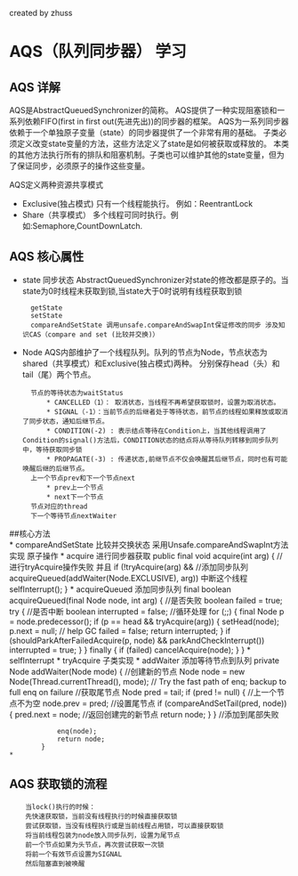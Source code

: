 created by zhuss


# AQS（队列同步器） 学习

## AQS 详解

 AQS是AbstractQueuedSynchronizer的简称。 AQS提供了一种实现阻塞锁和一系列依赖FIFO(first in first out(先进先出))的同步器的框架。
 AQS为一系列同步器依赖于一个单独原子变量（state）的同步器提供了一个非常有用的基础。
 子类必须定义改变state变量的方法，这些方法定义了state是如何被获取或释放的。
 本类的其他方法执行所有的排队和阻塞机制。子类也可以维护其他的state变量，但为了保证同步，必须原子的操作这些变量。
 
 AQS定义两种资源共享模式
 * Exclusive(独占模式) 只有一个线程能执行。 例如：ReentrantLock
 * Share（共享模式） 多个线程可同时执行。例如:Semaphore,CountDownLatch.

## AQS 核心属性

* state 同步状态 AbstractQueuedSynchronizer对state的修改都是原子的。当state为0时线程未获取到锁,当state大于0时说明有线程获取到锁

        getState
        setState
        compareAndSetState 调用unsafe.compareAndSwapInt保证修改的同步 涉及知识CAS（compare and set (比较并交换)）
        
* Node AQS内部维护了一个线程队列。队列的节点为Node，节点状态为shared（共享模式）和Exclusive(独占模式)两种。
    分别保存head（头）和tail（尾）两个节点。
        
        节点的等待状态为waitStatus
            * CANCELLED（1）： 取消状态，当线程不再希望获取锁时，设置为取消状态。
            * SIGNAL（-1）：当前节点的后继者处于等待状态，前节点的线程如果释放或取消了同步状态，通知后继节点。
            * CONDITION(-2) : 表示结点等待在Condition上，当其他线程调用了Condition的signal()方法后，CONDITION状态的结点将从等待队列转移到同步队列中，等待获取同步锁
            * PROPAGATE(-3) : 传递状态,前继节点不仅会唤醒其后继节点，同时也有可能唤醒后继的后继节点。
        上一个节点prev和下一个节点next
            * prev上一个节点
            * next下一个节点
        节点对应的thread
        下一个等待节点nextWaiter
##核心方法        
    * compareAndSetState 比较并交换状态 采用Unsafe.compareAndSwapInt方法实现 原子操作
    * acquire 进行同步器获取
            public final void acquire(int arg) {
                //进行tryAcquire操作失败 并且
                if (!tryAcquire(arg) &&
                    //添加同步队列
                    acquireQueued(addWaiter(Node.EXCLUSIVE), arg))
                    中断这个线程
                    selfInterrupt();
            }
    * acquireQueued 添加同步队列
                final boolean acquireQueued(final Node node, int arg) {
                    //是否失败
                    boolean failed = true;
                    try {
                        //是否中断
                        boolean interrupted = false;
                        //循环处理
                        for (;;) {
                            final Node p = node.predecessor();
                            if (p == head && tryAcquire(arg)) {
                                setHead(node);
                                p.next = null; // help GC
                                failed = false;
                                return interrupted;
                            }
                            if (shouldParkAfterFailedAcquire(p, node) &&
                                parkAndCheckInterrupt())
                                interrupted = true;
                        }
                    } finally {
                        if (failed)
                            cancelAcquire(node);
                    }
                }
    * selfInterrupt
    * tryAcquire 子类实现
    * addWaiter 添加等待节点到队列
           private Node addWaiter(Node mode) {
                //创建新的节点
                Node node = new Node(Thread.currentThread(), mode);
                // Try the fast path of enq; backup to full enq on failure
                //获取尾节点
                Node pred = tail;
                if (pred != null) {
                    //上一个节点不为空
                    node.prev = pred;
                    //设置尾节点
                    if (compareAndSetTail(pred, node)) {
                        pred.next = node;
                        //返回创建完的新节点
                        return node;
                    }
                }
                //添加到尾部失败
                
                enq(node);
                return node;
            }
    *
        
        
## AQS 获取锁的流程

        当lock()执行的时候：
        先快速获取锁，当前没有线程执行的时候直接获取锁
        尝试获取锁，当没有线程执行或是当前线程占用锁，可以直接获取锁
        将当前线程包装为node放入同步队列，设置为尾节点
        前一个节点如果为头节点，再次尝试获取一次锁
        将前一个有效节点设置为SIGNAL
        然后阻塞直到被唤醒











